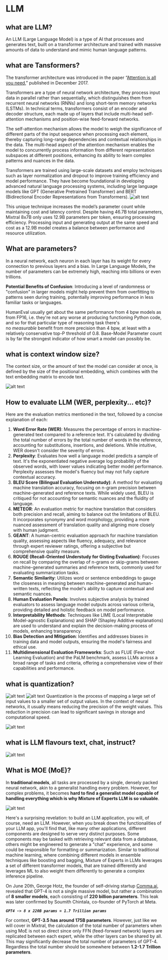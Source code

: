 # LLM

## what are LLM?

An LLM (Large Language Model) is a type of AI that processes and generates text, built on a transformer architecture and trained with massive amounts of data to understand and mimic human language patterns.

## what are Tansformers?

The transformer architecture was introduced in the paper “[Attention is all you need](https://arxiv.org/pdf/1706.03762.pdf),” published in December 2017.

Transformers are a type of neural network architecture, they process input data in parallel rather than sequentially, which distinguishes them from recurrent neural networks (RNNs) and long short-term memory networks (LSTMs). In technical terms, transformers consist of an encoder and decoder structure, each made up of layers that include multi-head self-attention mechanisms and position-wise feed-forward networks.

The self-attention mechanism allows the model to weigh the significance of different parts of the input sequence when processing each element, thereby capturing long-range dependencies and contextual relationships in the data. The multi-head aspect of the attention mechanism enables the model to concurrently process information from different representation subspaces at different positions, enhancing its ability to learn complex patterns and nuances in the data.

Transformers are trained using large-scale datasets and employ techniques such as layer normalization and dropout to improve training efficiency and model performance. They have become foundational in developing advanced natural language processing systems, including large language models like GPT (Generative Pretrained Transformer) and BERT (Bidirectional Encoder Representations from Transformers).
![alt text](0.png)

This unique technique increases the model’s parameter count while maintaining cost and latency control. Despite having 46.7B total parameters, Mixtral 8x7B only uses 12.9B parameters per token, ensuring processing efficiency. Processing input and generating output at the same speed and cost as a 12.9B model creates a balance between performance and resource utilization.

## What are parameters?

In a neural network, each neuron in each layer has its weight for every connection to previous layers and a bias. In Large Language Models, the number of parameters can be extremely high, reaching into billions or even trillions.

**Potential Benefits of Confusion**: Introducing a level of randomness or "confusion" in larger models might help prevent them from overfitting to patterns seen during training, potentially improving performance in less familiar tasks or languages.

HumanEval usually get about the same performance from 4 bpw models as from FP16, i.e. they're not any worse at producing functioning Python code, and so for that particular type of reasoning task there's no *measurable* benefit from more precision than 4 bpw, at least with a relatively conservative top-P threshold of 0.8.
Base-Model Parameter count is by far the strongest indicator of how smart a model can possibly be.

## what is context window size?

The context size, or the amount of text the model can consider at once, is defined by the size of the positional embedding, which combines with the text embedding matrix to encode text.

![alt text](4.png)

## How to evaluate LLM (WER, perplexity... etc)?

Here are the evaluation metrics mentioned in the text, followed by a concise explanation of each:

1. **Word Error Rate (WER)**: Measures the percentage of errors in machine-generated text compared to a reference text. It's calculated by dividing the total number of errors by the total number of words in the reference, accounting for substitutions, insertions, and deletions. While intuitive, WER doesn't consider the severity of errors.
2. **Perplexity**: Evaluates how well a language model predicts a sample of text. It's the exponentiated negative average log probability of the observed words, with lower values indicating better model performance. Perplexity assesses the model's fluency but may not fully capture contextual accuracy.
3. **BLEU Score (Bilingual Evaluation Understudy)**: A method for evaluating machine translation accuracy, focusing on n-gram precision between machine-generated and reference texts. While widely used, BLEU is critiqued for not accounting for semantic nuances and the fluidity of language.
4. **METEOR**: An evaluation metric for machine translation that considers both precision and recall, aiming to balance out the limitations of BLEU. It incorporates synonymy and word morphology, providing a more nuanced assessment of translation quality and aligning more closely with human judgment.
5. **GEANT**: A human-centric evaluation approach for machine translation quality, assessing aspects like fluency, adequacy, and relevance through expert reviewer ratings, offering a subjective but comprehensive quality measure.
6. **ROUGE (Recall-Oriented Understudy for Gisting Evaluation)**: Focuses on recall by comparing the overlap of n-grams or skip-grams between machine-generated summaries and reference texts, commonly used for evaluating summarization tasks.
7. **Semantic Similarity**: Utilizes word or sentence embeddings to gauge the closeness in meaning between machine-generated and human-written texts, reflecting the model's ability to capture contextual and semantic nuances.
8. **Human Evaluation Panels**: Involves subjective analysis by trained evaluators to assess language model outputs across various criteria, providing detailed and holistic feedback on model performance.
9. **Interpretability Methods**: Techniques like LIME (Local Interpretable Model-agnostic Explanations) and SHAP (Shapley Additive explanations) are used to understand and explain the decision-making process of models, enhancing transparency.
10. **Bias Detection and Mitigation**: Identifies and addresses biases in training data and model outputs, ensuring the model's fairness and ethical use.
11. **Multidimensional Evaluation Frameworks**: Such as FLUE (Few-shot Learning Evaluation) and the PaLM benchmark, assess LLMs across a broad range of tasks and criteria, offering a comprehensive view of their capabilities and performance.

## what is quantization?
![alt text](image-2.png)
![alt text](image.png)
Quantization is the process of mapping a large set of input values to a smaller set of output values. In the context of neural networks, it usually means reducing the precision of the weight values. This reduction in precision can lead to significant savings in storage and computational speed.

![alt text](1.png)

## what is LLM flavours text, chat, instruct?

![alt text](2.png)

## What is MOE (**MoE**)?

In **traditional models**, all tasks are processed by a single, densely packed neural network, akin to a generalist handling every problem. However, for complex problems, it becomes **hard to find a generalist model capable of handling everything which is why Mixture of Experts LLM is so valuable**.

![alt text](3.png)

Here's a surprising revelation: to build an LLM application, you will, of course, need an LLM. However, when you break down the functionalities of your LLM app, you'll find that, like many other applications, different components are designed to serve very distinct purposes. Some components may be tasked with retrieving relevant data from a database, others might be engineered to generate a "chat" experience, and some could be responsible for formatting or summarization. Similar to traditional machine learning, where combining different models in ensemble techniques like boosting and bagging, Mixture of Experts in LLMs leverages a set of different transformer models, that are trained differently and leverages ML to also weight them differently to generate a complex inference pipeline. 

On June 20th, George Hotz, the founder of self-driving startup [Comma.ai](http://comma.ai/), revealed that GPT-4 is not a single massive model, but rather a combination of **8 smaller models**, each consisting of **220 billion parameters**. This leak was later confirmed by Soumith Chintala, co-founder of PyTorch at Meta.

***`GPT4 -> 8 x 220B params = 1.7 Trillion params`***

For context, **GPT-3.5 has around 175B parameters**. However, just like we will cover in Mixtral, the calculation of the total number of parameters when using MoE is not so direct since only FFN (feed-forward network) layers are replicated between each expert, while the other layers can be shared by all. This may significantly decrease the total number of parameters of GPT-4. Regardless the total number should be somewhere between **1.2-1.7 Trillion parameters**.